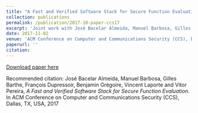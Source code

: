 ```yaml
---
title: "A Fast and Verified Software Stack for Secure Function Evaluation"
collection: publications
permalink: /publication/2017-10-paper-ccs17
excerpt: 'Joint work with José Bacelar Almeida, Manuel Barbosa, Gilles Barthe, François Dupressoir, Benjamin Grégoire and Vincent Laporte'
date: 2017-11-02
venue: 'ACM Conference on Computer and Communications Security (CCS), Dallas, TX, USA, 2017'
paperurl: ''
citation: 
---
```

[Download paper here](https://vm2p.github.io/files/ccs-17-sfe.pdf)

Recommended citation: José Bacelar Almeida, Manuel Barbosa, Gilles Barthe, François Dupressoir, Benjamin Grégoire, Vincent Laporte and Vitor Pereira, _A Fast and Verified Software Stack for Secure Function Evaluation_. In ACM Conference on Computer and Communications Security (CCS), Dallas, TX, USA, 2017